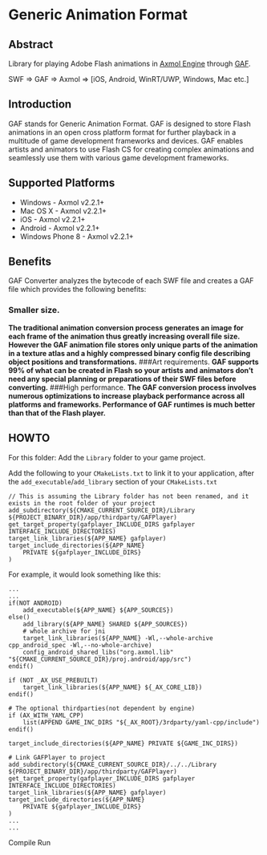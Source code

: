 Generic Animation Format
=========

Abstract
-----------------------

Library for playing Adobe Flash animations in [Axmol Engine](https://axmol.dev/) through [GAF](http://gafmedia.com).

SWF => GAF => Axmol => [iOS, Android, WinRT/UWP, Windows, Mac etc.]

Introduction
-----------------------

GAF stands for Generic Animation Format. GAF is designed to store Flash animations in an open cross platform format for further playback in a multitude of game development frameworks and devices. GAF enables artists and animators to use Flash CS for creating complex animations and seamlessly use them with various game development frameworks.

Supported Platforms
-----------------------
- Windows - Axmol v2.2.1+
- Mac OS X - Axmol v2.2.1+
- iOS - Axmol v2.2.1+
- Android - Axmol v2.2.1+
- Windows Phone 8 - Axmol v2.2.1+
 
Benefits
-----------------------
GAF Converter analyzes the bytecode of each SWF file and creates a GAF file which provides the following benefits:
### Smaller size.
**The traditional animation conversion process generates an image for each frame of the animation thus greatly increasing overall file size. However the GAF animation file stores only unique parts of the animation in a texture atlas and a highly compressed binary config file describing object positions and transformations.**
###Art requirements.
**GAF supports 99% of what can be created in Flash so your artists and animators don’t need any special planning or preparations of their SWF files before converting.**
###High performance. 
**The GAF conversion process involves numerous optimizations to increase playback performance across all platforms and frameworks. Performance of GAF runtimes is much better than that of the Flash player.**

HOWTO
-----------------------
For this folder: Add the `Library` folder to your game project.

Add the following to your `CMakeLists.txt` to link it to your application, after the `add_executable`/`add_library` section of your `CMakeLists.txt`

```
// This is assuming the Library folder has not been renamed, and it exists in the root folder of your project
add_subdirectory(${CMAKE_CURRENT_SOURCE_DIR}/Library ${PROJECT_BINARY_DIR}/app/thirdparty/GAFPlayer)
get_target_property(gafplayer_INCLUDE_DIRS gafplayer INTERFACE_INCLUDE_DIRECTORIES)
target_link_libraries(${APP_NAME} gafplayer)
target_include_directories(${APP_NAME}
    PRIVATE ${gafplayer_INCLUDE_DIRS}
)
```

For example, it would look something like this:

```
...
...
if(NOT ANDROID)
    add_executable(${APP_NAME} ${APP_SOURCES})
else()
    add_library(${APP_NAME} SHARED ${APP_SOURCES})
    # whole archive for jni
    target_link_libraries(${APP_NAME} -Wl,--whole-archive cpp_android_spec -Wl,--no-whole-archive)
    config_android_shared_libs("org.axmol.lib" "${CMAKE_CURRENT_SOURCE_DIR}/proj.android/app/src")
endif()

if (NOT _AX_USE_PREBUILT)
    target_link_libraries(${APP_NAME} ${_AX_CORE_LIB})
endif()

# The optional thirdparties(not dependent by engine)
if (AX_WITH_YAML_CPP)
    list(APPEND GAME_INC_DIRS "${_AX_ROOT}/3rdparty/yaml-cpp/include")
endif()

target_include_directories(${APP_NAME} PRIVATE ${GAME_INC_DIRS})

# Link GAFPlayer to project
add_subdirectory(${CMAKE_CURRENT_SOURCE_DIR}/../../Library ${PROJECT_BINARY_DIR}/app/thirdparty/GAFPlayer)
get_target_property(gafplayer_INCLUDE_DIRS gafplayer INTERFACE_INCLUDE_DIRECTORIES)
target_link_libraries(${APP_NAME} gafplayer)
target_include_directories(${APP_NAME}
    PRIVATE ${gafplayer_INCLUDE_DIRS}
)
...
...
```
Compile
Run
